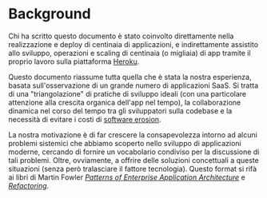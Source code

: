 Background
==========

Chi ha scritto questo documento è stato coinvolto direttamente nella realizzazione e deploy di centinaia di applicazioni, e indirettamente assistito allo sviluppo, operazioni e scaling di centinaia (o migliaia) di app tramite il proprio lavoro sulla piattaforma [Heroku](http://www.heroku.com/).

Questo documento riassume tutta quella che è stata la nostra esperienza, basata sull'osservazione di un grande numero di applicazioni SaaS. Si tratta di una "triangolazione" di pratiche di sviluppo ideali (con una particolare attenzione alla crescita organica dell'app nel tempo), la collaborazione dinamica nel corso del tempo tra gli sviluppatori sulla codebase e la necessità di evitare i costi di [software erosion](http://blog.heroku.com/archives/2011/6/28/the_new_heroku_4_erosion_resistance_explicit_contracts/).

La nostra motivazione è di far crescere la consapevolezza intorno ad alcuni problemi sistemici che abbiamo scoperto nello sviluppo di applicazioni moderne, cercando di fornire un vocabolario condiviso per la discussione di tali problemi. Oltre, ovviamente, a offrire delle soluzioni concettuali a queste situazioni (senza però tralasciare il fattore tecnologia). Questo format si rifà ai libri di Martin Fowler *[Patterns of Enterprise Application Architecture](http://books.google.com/books/about/Patterns_of_enterprise_application_archi.html?id=FyWZt5DdvFkC)* e *[Refactoring](http://books.google.com/books/about/Refactoring.html?id=1MsETFPD3I0C)*.
